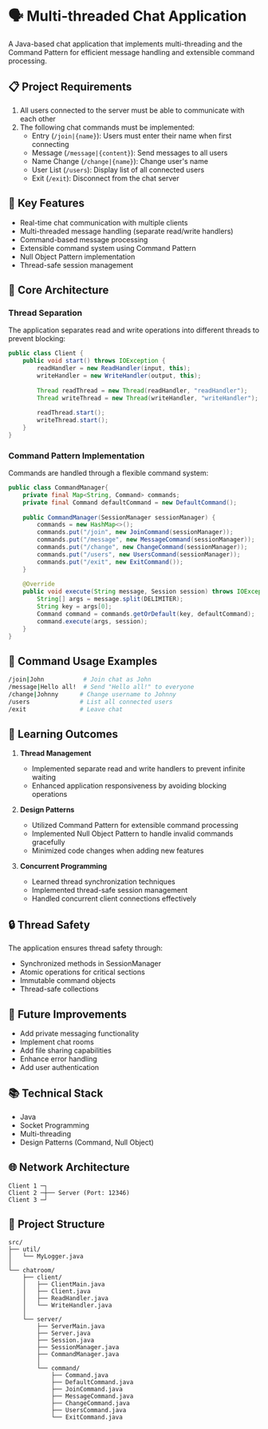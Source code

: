 # 🗣️ Multi-threaded Chat Application

A Java-based chat application that implements multi-threading and the Command Pattern for efficient message handling and extensible command processing.

## 📋 Project Requirements

1. All users connected to the server must be able to communicate with each other
2. The following chat commands must be implemented:
   - Entry (`/join|{name}`): Users must enter their name when first connecting
   - Message (`/message|{content}`): Send messages to all users
   - Name Change (`/change|{name}`): Change user's name
   - User List (`/users`): Display list of all connected users
   - Exit (`/exit`): Disconnect from the chat server

## 🌟 Key Features

- Real-time chat communication with multiple clients
- Multi-threaded message handling (separate read/write handlers)
- Command-based message processing
- Extensible command system using Command Pattern
- Null Object Pattern implementation
- Thread-safe session management

## 🔧 Core Architecture

### Thread Separation
The application separates read and write operations into different threads to prevent blocking:

```java
public class Client {
    public void start() throws IOException {
        readHandler = new ReadHandler(input, this);
        writeHandler = new WriteHandler(output, this);
        
        Thread readThread = new Thread(readHandler, "readHandler");
        Thread writeThread = new Thread(writeHandler, "writeHandler");
        
        readThread.start();
        writeThread.start();
    }
}
```

### Command Pattern Implementation
Commands are handled through a flexible command system:

```java
public class CommandManager{
    private final Map<String, Command> commands;
    private final Command defaultCommand = new DefaultCommand();
    
    public CommandManager(SessionManager sessionManager) {
        commands = new HashMap<>();
        commands.put("/join", new JoinCommand(sessionManager));
        commands.put("/message", new MessageCommand(sessionManager));
        commands.put("/change", new ChangeCommand(sessionManager));
        commands.put("/users", new UsersCommand(sessionManager));
        commands.put("/exit", new ExitCommand());
    }
    
    @Override
    public void execute(String message, Session session) throws IOException {
        String[] args = message.split(DELIMITER);
        String key = args[0];
        Command command = commands.getOrDefault(key, defaultCommand);
        command.execute(args, session);
    }
}
```

## 💭 Command Usage Examples

```bash
/join|John           # Join chat as John
/message|Hello all!  # Send "Hello all!" to everyone
/change|Johnny      # Change username to Johnny
/users              # List all connected users
/exit               # Leave chat
```

## 🎯 Learning Outcomes

1. **Thread Management**
   - Implemented separate read and write handlers to prevent infinite waiting
   - Enhanced application responsiveness by avoiding blocking operations

2. **Design Patterns**
   - Utilized Command Pattern for extensible command processing
   - Implemented Null Object Pattern to handle invalid commands gracefully
   - Minimized code changes when adding new features

3. **Concurrent Programming**
   - Learned thread synchronization techniques
   - Implemented thread-safe session management
   - Handled concurrent client connections effectively

## 🔒 Thread Safety

The application ensures thread safety through:
- Synchronized methods in SessionManager
- Atomic operations for critical sections
- Immutable command objects
- Thread-safe collections

## 🚀 Future Improvements

- Add private messaging functionality
- Implement chat rooms
- Add file sharing capabilities
- Enhance error handling
- Add user authentication

## 📚 Technical Stack

- Java
- Socket Programming
- Multi-threading
- Design Patterns (Command, Null Object)

## 🌐 Network Architecture

```
Client 1 ─┐
Client 2 ─┼── Server (Port: 12346)
Client 3 ─┘
```

## 📁 Project Structure

```
src/
├── util/
│   └── MyLogger.java
│
└── chatroom/
    ├── client/
    │   ├── ClientMain.java
    │   ├── Client.java
    │   ├── ReadHandler.java
    │   └── WriteHandler.java
    │
    └── server/
        ├── ServerMain.java
        ├── Server.java
        ├── Session.java
        ├── SessionManager.java
        ├── CommandManager.java
        │
        └── command/
            ├── Command.java
            ├── DefaultCommand.java
            ├── JoinCommand.java
            ├── MessageCommand.java
            ├── ChangeCommand.java
            ├── UsersCommand.java
            └── ExitCommand.java
```

